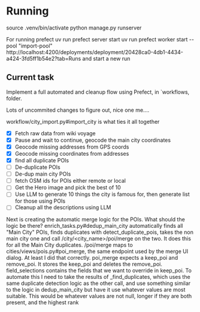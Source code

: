 # Running
source .venv/bin/activate
python manage.py runserver

For running prefect
uv run prefect server start
uv run prefect worker start --pool "import-pool"
http://localhost:4200/deployments/deployment/20428ca0-4db1-4434-a424-3fd5ff1b54e2?tab=Runs and start a new run

## Current task
Implement a full automated and cleanup flow using Prefect, in `workflows, folder.

Lots of uncommited changes to figure out, nice one me....

workflow/city_import.py#import_city is what ties it all together

- [x] Fetch raw data from wiki voyage
- [x] Pause and wait to continue, geocode the main city coordinates
- [x] Geocode missing addresses from GPS coords
- [x] Geocode missing coordinates from addresses
- [x] find all duplicate POIs
- [ ] De-duplicate POIs
- [ ] De-dup main city POIs
- [ ] fetch OSM ids for POIs either remote or local
- [ ] Get the Hero image and pick the best of 10
- [ ] Use LLM to generate 10 things the city is famous for, then generate list for those using POIs
- [ ] Cleanup all the descriptions using LLM

Next is creating the automatic merge logic for the POIs. What should the logic be there?
enrich_tasks.py#dedup_main_city automatically finds all "Main City" POIs, finds duplicates with detect_duplicate_pois, takes the non main city one and call /city/<city_name>/poi/merge on the two. It does this for all the Main City duplicates.
/poi/merge maps to cities/views/pois.py#poi_merge, the same endpoint used by the merge UI dialog. At least I did that correctly.
poi_merge expects a keep_poi and remove_poi. It stores the keep_poi and deletes the remove_poi. field_selections contains the fields that we want to override in keep_poi.
To automate this I need to take the results of _find_duplicates, which uses the same duplicate detection logic as the other call, and use something similar to the logic in dedup_main_city but have it use whatever values are most suitable. This would be whatever values are not null, longer if they are both present, and the highest rank
